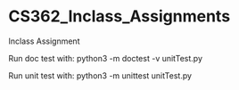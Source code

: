 # CS362_Inclass_Assignments
Inclass Assignment

Run doc test with:
python3 -m doctest -v unitTest.py

Run unit test with:
python3 -m unittest unitTest.py
